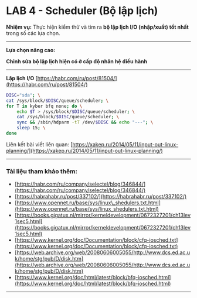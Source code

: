 # LAB 4 - Scheduler (Bộ lập lịch)

**Nhiệm vụ:**
Thực hiện kiểm thử và tìm ra **bộ lập lịch I/O (nhập/xuất) tốt nhất** trong số các lựa chọn.

---

**Lựa chọn nâng cao:**

**Chỉnh sửa bộ lập lịch hiện có ở cấp độ nhân hệ điều hành**

---

**Lập lịch I/O**
[https://habr.com/ru/post/81504/](https://habr.com/ru/post/81504/)

```bash
DISC="sda"; \
cat /sys/block/$DISC/queue/scheduler; \
for T in kyber bfq none; do \
    echo $T > /sys/block/$DISC/queue/scheduler; \
    cat /sys/block/$DISC/queue/scheduler; \
    sync && /sbin/hdparm -tT /dev/$DISC && echo "---"; \
    sleep 15; \
done
```

Liên kết bài viết liên quan:
[https://xakep.ru/2014/05/11/input-out-linux-planning/](https://xakep.ru/2014/05/11/input-out-linux-planning/)

---

### Tài liệu tham khảo thêm:

* [https://habr.com/ru/company/selectel/blog/346844/](https://habr.com/ru/company/selectel/blog/346844/)
* [https://habrahabr.ru/post/337102/](https://habrahabr.ru/post/337102/)
* [https://www.opennet.ru/base/sys/linux\_shedulers.txt.html](https://www.opennet.ru/base/sys/linux_shedulers.txt.html)
* [https://books.gigatux.nl/mirror/kerneldevelopment/0672327201/ch13lev1sec5.html](https://books.gigatux.nl/mirror/kerneldevelopment/0672327201/ch13lev1sec5.html)
* [https://www.kernel.org/doc/Documentation/block/cfq-iosched.txt](https://www.kernel.org/doc/Documentation/block/cfq-iosched.txt)
* [https://web.archive.org/web/20080606005055/http://www.dcs.ed.ac.uk/home/stg/pub/D/disk.htm](https://web.archive.org/web/20080606005055/http://www.dcs.ed.ac.uk/home/stg/pub/D/disk.htm)
* [https://www.kernel.org/doc/html/latest/block/bfq-iosched.html](https://www.kernel.org/doc/html/latest/block/bfq-iosched.html)

---
